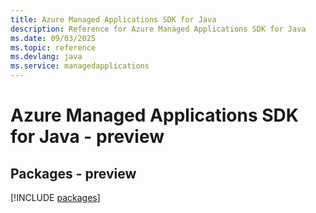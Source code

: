 ```yaml
---
title: Azure Managed Applications SDK for Java
description: Reference for Azure Managed Applications SDK for Java
ms.date: 09/03/2025
ms.topic: reference
ms.devlang: java
ms.service: managedapplications
---
```

# Azure Managed Applications SDK for Java - preview
## Packages - preview
[!INCLUDE [packages](managed-applications-index.md)]